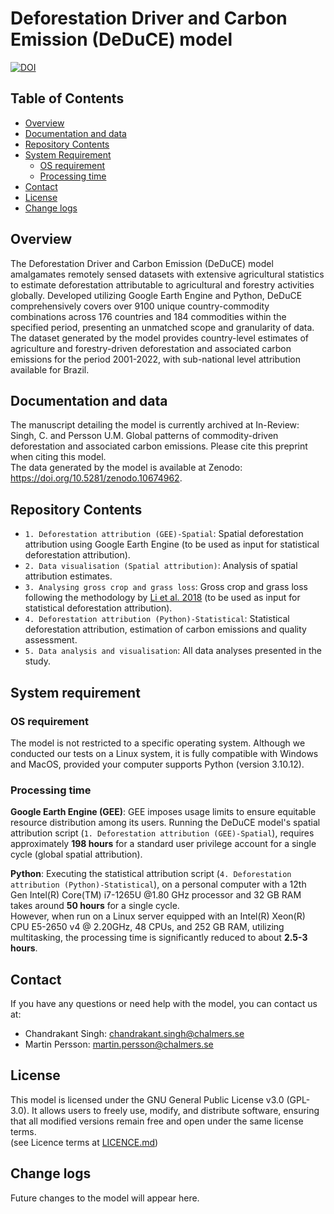 # Deforestation Driver and Carbon Emission (DeDuCE) model
[![DOI](https://zenodo.org/badge/DOI/10.5281/zenodo.10674962.svg)](https://doi.org/10.5281/zenodo.10674962)

## Table of Contents
  - [Overview](#overview)
  - [Documentation and data](#Documentation-and-data)
  - [Repository Contents](#Repository-Contents)
  - [System Requirement](#system-requirement)
    - [OS requirement](#OS-requirement)
    - [Processing time](#Processing-time)
  - [Contact](#contact)
  - [License](#LICENSE)
  - [Change logs](#change-logs)


## Overview
The Deforestation Driver and Carbon Emission (DeDuCE) model amalgamates remotely sensed datasets with extensive agricultural statistics to estimate deforestation attributable to agricultural and forestry activities globally. Developed utilizing Google Earth Engine and Python, DeDuCE comprehensively covers over 9100 unique country-commodity combinations across 176 countries and 184 commodities within the specified period, presenting an unmatched scope and granularity of data. The dataset generated by the model provides country-level estimates of agriculture and forestry-driven deforestation and associated carbon emissions for the period 2001-2022, with sub-national level attribution available for Brazil. 

## Documentation and data
The manuscript detailing the model is currently archived at In-Review: Singh, C. and Persson U.M. Global patterns of commodity-driven deforestation and associated carbon emissions. Please cite this preprint when citing this model.       
The data generated by the model is available at Zenodo: https://doi.org/10.5281/zenodo.10674962. 


## Repository Contents
- `1. Deforestation attribution (GEE)-Spatial`: Spatial deforestation attribution using Google Earth Engine (to be used as input for statistical deforestation attribution).
- `2. Data visualisation (Spatial attribution)`: Analysis of spatial attribution estimates.
- `3. Analysing gross crop and grass loss`: Gross crop and grass loss following the methodology by [Li et al. 2018](https://doi.org/10.5194/essd-10-219-2018) (to be used as input for statistical deforestation attribution).
- `4. Deforestation attribution (Python)-Statistical`: Statistical deforestation attribution, estimation of carbon emissions and quality assessment.
- `5. Data analysis and visualisation`: All data analyses presented in the study.


## System requirement
### OS requirement
The model is not restricted to a specific operating system. Although we conducted our tests on a Linux system, it is fully compatible with Windows and MacOS, provided your computer supports Python (version 3.10.12).

### Processing time
**Google Earth Engine (GEE)**: GEE imposes usage limits to ensure equitable resource distribution among its users. Running the DeDuCE model's spatial attribution script (`1. Deforestation attribution (GEE)-Spatial`), requires approximately **198 hours** for a standard user privilege account for a single cycle (global spatial attribution).  

**Python**: Executing the statistical attribution script (`4. Deforestation attribution (Python)-Statistical`), on a personal computer with a 12th Gen Intel(R) Core(TM) i7-1265U @1.80 GHz processor and 32 GB RAM takes around **50 hours** for a single cycle.  
However, when run on a Linux server equipped with an Intel(R) Xeon(R) CPU E5-2650 v4 @ 2.20GHz, 48 CPUs, and 252 GB RAM, utilizing multitasking, the processing time is significantly reduced to about **2.5-3 hours**.  


## Contact
If you have any questions or need help with the model, you can contact us at:        
- Chandrakant Singh: [chandrakant.singh@chalmers.se](mailto:chandrakant.singh@chalmers.se)    
- Martin Persson: [martin.persson@chalmers.se](mailto:martin.persson@chalmers.se)


## License
This model is licensed under the GNU General Public License v3.0 (GPL-3.0). It allows users to freely use, modify, and distribute software, ensuring that all modified versions remain free and open under the same license terms.   
(see Licence terms at [LICENCE.md](LICENSE))



## Change logs
Future changes to the model will appear here.
